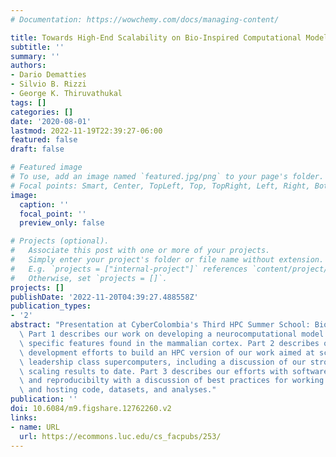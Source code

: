 ```yaml
---
# Documentation: https://wowchemy.com/docs/managing-content/

title: Towards High-End Scalability on Bio-Inspired Computational Models
subtitle: ''
summary: ''
authors:
- Dario Dematties
- Silvio B. Rizzi
- George K. Thiruvathukal
tags: []
categories: []
date: '2020-08-01'
lastmod: 2022-11-19T22:39:27-06:00
featured: false
draft: false

# Featured image
# To use, add an image named `featured.jpg/png` to your page's folder.
# Focal points: Smart, Center, TopLeft, Top, TopRight, Left, Right, BottomLeft, Bottom, BottomRight.
image:
  caption: ''
  focal_point: ''
  preview_only: false

# Projects (optional).
#   Associate this post with one or more of your projects.
#   Simply enter your project's folder or file name without extension.
#   E.g. `projects = ["internal-project"]` references `content/project/deep-learning/index.md`.
#   Otherwise, set `projects = []`.
projects: []
publishDate: '2022-11-20T04:39:27.488558Z'
publication_types:
- '2'
abstract: "Presentation at CyberColombia's Third HPC Summer School: Bio and Data Science\
  \ Part 1 describes our work on developing a neurocomputational model inspired in\
  \ specific features found in the mammalian cortex. Part 2 describes our software\
  \ development efforts to build an HPC version of our work aimed at scalability on\
  \ leadership class supercomputers, including a discussion of our strong and weak\
  \ scaling results to date. Part 3 describes our efforts with software engineering\
  \ and reproducibilty with a discussion of best practices for working with open source\
  \ and hosting code, datasets, and analyses."
publication: ''
doi: 10.6084/m9.figshare.12762260.v2
links:
- name: URL
  url: https://ecommons.luc.edu/cs_facpubs/253/
---
```

